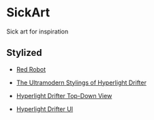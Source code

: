# SickArt
Sick art for inspiration


## Stylized

- [Red Robot](https://www.artstation.com/artwork/l0nlz)

- [The Ultramodern Stylings of Hyperlight Drifter](http://www.gamasutra.com/blogs/KrisLigman/20131030/203652/The_ultramodern_stylings_of_Hyper_Light_Drifter.php)

- [Hyperlight Drifter Top-Down View](https://shutupndraw.com/2018/02/05/pixel-part-2-top-view-hyper-light-drifter/)

- [Hyperlight Drifter UI](https://medium.com/the-space-ape-games-experience/hyper-light-drifter-ui-breakdown-c2d9cfe0a192)
